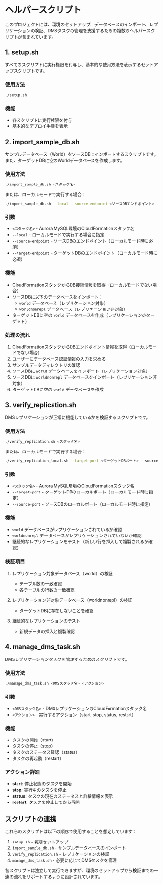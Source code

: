 # ヘルパースクリプト

このプロジェクトには、環境のセットアップ、データベースのインポート、レプリケーションの検証、DMSタスクの管理を支援するための複数のヘルパースクリプトが含まれています。

## 1. setup.sh

すべてのスクリプトに実行権限を付与し、基本的な使用方法を表示するセットアップスクリプトです。

### 使用方法

```bash
./setup.sh
```

### 機能

- 各スクリプトに実行権限を付与
- 基本的なデプロイ手順を表示

## 2. import_sample_db.sh

サンプルデータベース（World）をソースDBにインポートするスクリプトです。また、ターゲットDBに空のWorldデータベースを作成します。

### 使用方法

```bash
./import_sample_db.sh <スタック名>
```

または、ローカルモードで実行する場合：

```bash
./import_sample_db.sh --local --source-endpoint <ソースDBエンドポイント> --target-endpoint <ターゲットDBエンドポイント>
```

### 引数

- `<スタック名>` - Aurora MySQL環境のCloudFormationスタック名
- `--local` - ローカルモードで実行する場合に指定
- `--source-endpoint` - ソースDBのエンドポイント（ローカルモード時に必須）
- `--target-endpoint` - ターゲットDBのエンドポイント（ローカルモード時に必須）

### 機能

- CloudFormationスタックからDB接続情報を取得（ローカルモードでない場合）
- ソースDBに以下のデータベースをインポート：
  - `world` データベース（レプリケーション対象）
  - `worldnonrepl` データベース（レプリケーション非対象）
- ターゲットDBに空の `world` データベースを作成（レプリケーションのターゲット）

### 処理の流れ

1. CloudFormationスタックからDBエンドポイント情報を取得（ローカルモードでない場合）
2. ユーザーにデータベース認証情報の入力を求める
3. サンプルデータディレクトリの確認
4. ソースDBに `world` データベースをインポート（レプリケーション対象）
5. ソースDBに `worldnonrepl` データベースをインポート（レプリケーション非対象）
6. ターゲットDBに空の `world` データベースを作成

## 3. verify_replication.sh

DMSレプリケーションが正常に機能しているかを検証するスクリプトです。

### 使用方法

```bash
./verify_replication.sh <スタック名>
```

または、ローカルモードで実行する場合：

```bash
./verify_replication_local.sh --target-port <ターゲットDBポート> --source-port <ソースDBポート>
```

### 引数

- `<スタック名>` - Aurora MySQL環境のCloudFormationスタック名
- `--target-port` - ターゲットDBのローカルポート（ローカルモード時に指定）
- `--source-port` - ソースDBのローカルポート（ローカルモード時に指定）

### 機能

- `world` データベースがレプリケーションされているか確認
- `worldnonrepl` データベースがレプリケーションされていないか確認
- 継続的なレプリケーションをテスト（新しい行を挿入して複製されるか確認）

### 検証項目

1. レプリケーション対象データベース（world）の検証
   - テーブル数の一致確認
   - 各テーブルの行数の一致確認

2. レプリケーション非対象データベース（worldnonrepl）の検証
   - ターゲットDBに存在しないことを確認

3. 継続的なレプリケーションのテスト
   - 新規データの挿入と複製確認

## 4. manage_dms_task.sh

DMSレプリケーションタスクを管理するためのスクリプトです。

### 使用方法

```bash
./manage_dms_task.sh <DMSスタック名> <アクション>
```

### 引数

- `<DMSスタック名>` - DMSレプリケーションのCloudFormationスタック名
- `<アクション>` - 実行するアクション（start, stop, status, restart）

### 機能

- タスクの開始（start）
- タスクの停止（stop）
- タスクのステータス確認（status）
- タスクの再起動（restart）

### アクション詳細

- **start**: 停止状態のタスクを開始
- **stop**: 実行中のタスクを停止
- **status**: タスクの現在のステータスと詳細情報を表示
- **restart**: タスクを停止してから再開

## スクリプトの連携

これらのスクリプトは以下の順序で使用することを想定しています：

1. `setup.sh` - 初期セットアップ
2. `import_sample_db.sh` - サンプルデータベースのインポート
3. `verify_replication.sh` - レプリケーションの検証
4. `manage_dms_task.sh` - 必要に応じてDMSタスクを管理

各スクリプトは独立して実行できますが、環境のセットアップから検証までの一連の流れをサポートするように設計されています。